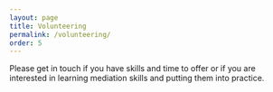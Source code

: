 ```yaml
---
layout: page
title: Volunteering
permalink: /volunteering/
order: 5
---
```


Please get in touch if you have skills and time to offer or if you are interested in learning mediation skills and putting them into practice.
